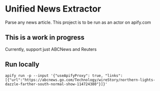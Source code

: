 # Unified News Extractor
Parse any news article. This project is to be run as an actor on apify.com

## This is a work in progress
Currently, support just ABCNews and Reuters

## Run locally
`apify run -p --input '{"useApifyProxy": true, "links":[{"url":"https://abcnews.go.com/Technology/wireStory/northern-lights-dazzle-farther-south-normal-show-114724380"}]}'`
